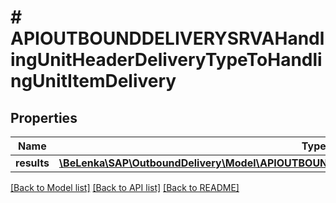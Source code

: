 # # APIOUTBOUNDDELIVERYSRVAHandlingUnitHeaderDeliveryTypeToHandlingUnitItemDelivery

## Properties

Name | Type | Description | Notes
------------ | ------------- | ------------- | -------------
**results** | [**\BeLenka\SAP\OutboundDelivery\Model\APIOUTBOUNDDELIVERYSRVAHandlingUnitItemDeliveryType[]**](APIOUTBOUNDDELIVERYSRVAHandlingUnitItemDeliveryType.md) |  | [optional]

[[Back to Model list]](../../README.md#models) [[Back to API list]](../../README.md#endpoints) [[Back to README]](../../README.md)

